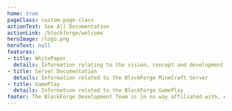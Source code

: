 ```yaml
---
home: true
pageClass: custom-page-class
actionText: See All Documentation
actionLink: /blockforge/welcome
heroImage: /logo.png
heroText: null
features:
- title: WhitePaper
  details: Information relating to the vision, concept and development of the BlockForge NFT Project
- title: Server Documentation
  details: Information related to the BlockForge MineCraft Server
- title: GamePlay
  details: Information related to the BlockForge GamePlay  
footer: The BlockForge Development Team is in no way affiliated with, endorsed by, or a partner of Minecraft, Mojang, Microsoft, or any other related parties.
---
```

